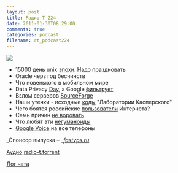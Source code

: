 ```yaml
---
layout: post
title: Радио-Т 224
date: 2011-01-30T08:29:00
comments: true
categories: podcast
filename: rt_podcast224
---
```

![](https://radio-t.com/images/radio-t/rt224.gif)

- 15000 день unix [эпохи](http://habrahabr.ru/blogs/nix/112532/). Надо праздновать
- Oracle черз год бесчинств
- Что новенького в мобильном мире
- Data Privacy [Day](http://www.readwriteweb.com/archives/how_5_big_companies_are_marking_data_privacy_day.php), а Google [фильтрует](http://internet.cnews.ru/news/line/index.shtml?2011/01/27/424964)
- Взлом серверов [SourceForge](http://www.opennet.ru/opennews/art.shtml?num=29410)
- Наши утечки - исходные [коды](http://safe.cnews.ru/news/top/index.shtml?2011/01/28/425158) "Лаборатории Касперского"
- Чего боятся российские [пользователи](http://www.thg.ru/technews/20110128_185900.html) Интернета?
- Семь причин [не воровать](http://blogs.computerra.ru/6280)
- Что любят эти [негуманоиды](http://www.switched.com/2011/01/25/for-women-text-messages-mean-more-sex/)
- [Google Voice](http://www.bgr.com/2011/01/25/google-voice-number-portability-now-available-to-all/) на все телефоны

_Спонсор выпуска – _[_fastvps.ru_](http://fastvps.ru/)

[Аудио](http://archive.rucast.net/radio-t/media/rt_podcast224.mp3)
[radio-t.torrent](http://www.radio-t.com/torrents/rt_podcast224.mp3.torrent)

[Лог чата](http://chat.radio-t.com/logs/radio-t-224.html)
<audio src="http://archive.rucast.net/radio-t/media/rt_podcast224.mp3" preload="none"></audio>

